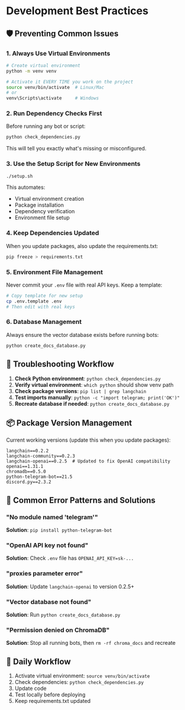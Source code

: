 # Development Best Practices

## 🛡️ Preventing Common Issues

### 1. **Always Use Virtual Environments**

```bash
# Create virtual environment
python -m venv venv

# Activate it EVERY TIME you work on the project
source venv/bin/activate  # Linux/Mac
# or
venv\Scripts\activate     # Windows
```

### 2. **Run Dependency Checks First**

Before running any bot or script:

```bash
python check_dependencies.py
```

This will tell you exactly what's missing or misconfigured.

### 3. **Use the Setup Script for New Environments**

```bash
./setup.sh
```

This automates:

- Virtual environment creation
- Package installation
- Dependency verification
- Environment file setup

### 4. **Keep Dependencies Updated**

When you update packages, also update the requirements.txt:

```bash
pip freeze > requirements.txt
```

### 5. **Environment File Management**

Never commit your `.env` file with real API keys. Keep a template:

```bash
# Copy template for new setup
cp .env.template .env
# Then edit with real keys
```

### 6. **Database Management**

Always ensure the vector database exists before running bots:

```bash
python create_docs_database.py
```

## 🔧 Troubleshooting Workflow

1. **Check Python environment**: `python check_dependencies.py`
2. **Verify virtual environment**: `which python` should show venv path
3. **Check package versions**: `pip list | grep langchain`
4. **Test imports manually**: `python -c "import telegram; print('OK')"`
5. **Recreate database if needed**: `python create_docs_database.py`

## 📦 Package Version Management

Current working versions (update this when you update packages):

```
langchain==0.2.2
langchain-community==0.2.3
langchain-openai==0.2.5  # Updated to fix OpenAI compatibility
openai==1.31.1
chromadb==0.5.0
python-telegram-bot==21.5
discord.py==2.3.2
```

## 🚨 Common Error Patterns and Solutions

### "No module named 'telegram'"

**Solution**: `pip install python-telegram-bot`

### "OpenAI API key not found"

**Solution**: Check `.env` file has `OPENAI_API_KEY=sk-...`

### "proxies parameter error"

**Solution**: Update `langchain-openai` to version 0.2.5+

### "Vector database not found"

**Solution**: Run `python create_docs_database.py`

### "Permission denied on ChromaDB"

**Solution**: Stop all running bots, then `rm -rf chroma_docs` and recreate

## 🎯 Daily Workflow

1. Activate virtual environment: `source venv/bin/activate`
2. Check dependencies: `python check_dependencies.py`
3. Update code
4. Test locally before deploying
5. Keep requirements.txt updated
